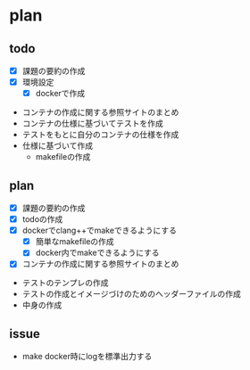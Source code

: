 # plan

## todo

- [x] 課題の要約の作成
- [x] 環境設定
  - [x] dockerで作成
- コンテナの作成に関する参照サイトのまとめ
- コンテナの仕様に基づいてテストを作成
- テストをもとに自分のコンテナの仕様を作成
- 仕様に基づいて作成
  - makefileの作成

## plan

- [x] 課題の要約の作成
- [x] todoの作成
- [x] dockerでclang++でmakeできるようにする
  - [x] 簡単なmakefileの作成
  - [x] docker内でmakeできるようにする
- [x] コンテナの作成に関する参照サイトのまとめ
- テストのテンプレの作成
- テストの作成とイメージづけのためのヘッダーファイルの作成
- 中身の作成

## issue

- make docker時にlogを標準出力する
